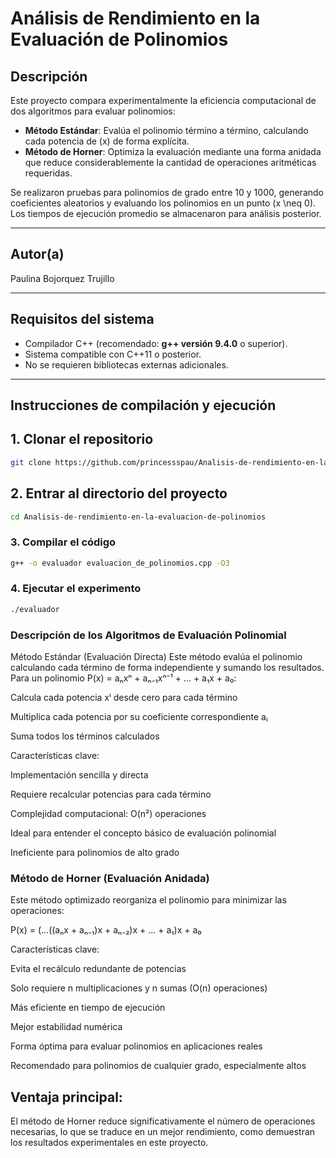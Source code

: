 # Análisis de Rendimiento en la Evaluación de Polinomios

## Descripción
Este proyecto compara experimentalmente la eficiencia computacional de dos algoritmos para evaluar polinomios:

- **Método Estándar**: Evalúa el polinomio término a término, calculando cada potencia de \(x\) de forma explícita.
- **Método de Horner**: Optimiza la evaluación mediante una forma anidada que reduce considerablemente la cantidad de operaciones aritméticas requeridas.

Se realizaron pruebas para polinomios de grado entre 10 y 1000, generando coeficientes aleatorios y evaluando los polinomios en un punto \(x \neq 0\). Los tiempos de ejecución promedio se almacenaron para análisis posterior.

---

## Autor(a)
Paulina Bojorquez Trujillo

---

## Requisitos del sistema
- Compilador C++ (recomendado: **g++ versión 9.4.0** o superior).
- Sistema compatible con C++11 o posterior.
- No se requieren bibliotecas externas adicionales.

---

## Instrucciones de compilación y ejecución

## 1. Clonar el repositorio
```bash
git clone https://github.com/princessspau/Analisis-de-rendimiento-en-la-evaluacion-de-polinomios.git
```
## 2. Entrar al directorio del proyecto

```bash
cd Analisis-de-rendimiento-en-la-evaluacion-de-polinomios
```
### 3. Compilar el código
```bash
g++ -o evaluador evaluacion_de_polinomios.cpp -O3
```

### 4. Ejecutar el experimento
```bash
./evaluador
```
### Descripción de los Algoritmos de Evaluación Polinomial
Método Estándar (Evaluación Directa)
Este método evalúa el polinomio calculando cada término de forma independiente y sumando los resultados. Para un polinomio P(x) = aₙxⁿ + aₙ₋₁xⁿ⁻¹ + ... + a₁x + a₀:

Calcula cada potencia xⁱ desde cero para cada término

Multiplica cada potencia por su coeficiente correspondiente aᵢ

Suma todos los términos calculados

Características clave:

Implementación sencilla y directa

Requiere recalcular potencias para cada término

Complejidad computacional: O(n²) operaciones

Ideal para entender el concepto básico de evaluación polinomial

Ineficiente para polinomios de alto grado

### Método de Horner (Evaluación Anidada)
Este método optimizado reorganiza el polinomio para minimizar las operaciones:

P(x) = (...((aₙx + aₙ₋₁)x + aₙ₋₂)x + ... + a₁)x + a₀

Características clave:

Evita el recálculo redundante de potencias

Solo requiere n multiplicaciones y n sumas (O(n) operaciones)

Más eficiente en tiempo de ejecución

Mejor estabilidad numérica

Forma óptima para evaluar polinomios en aplicaciones reales

Recomendado para polinomios de cualquier grado, especialmente altos

## Ventaja principal:
El método de Horner reduce significativamente el número de operaciones necesarias, lo que se traduce en un mejor rendimiento, como demuestran los resultados experimentales en este proyecto.

